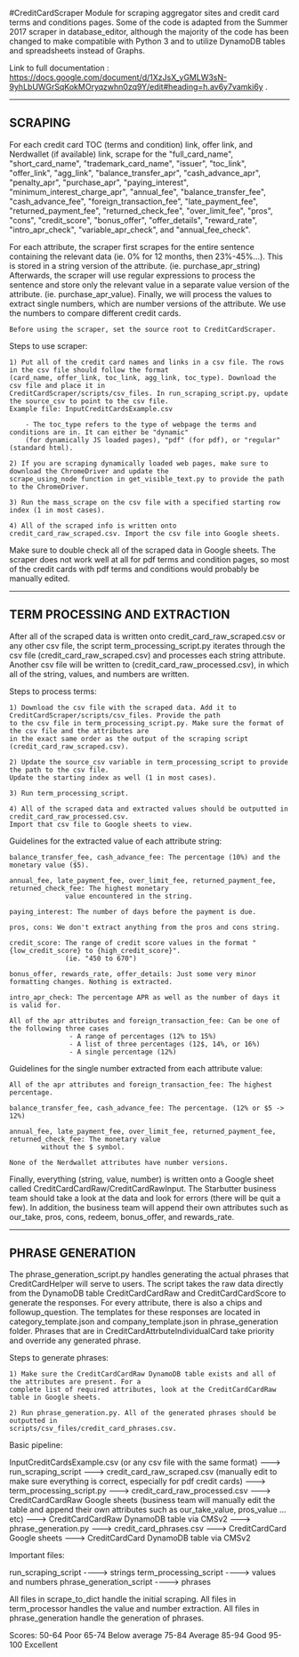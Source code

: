 #CreditCardScraper
Module for scraping aggregator sites and credit card terms and conditions pages. Some of the code is adapted from
the Summer 2017 scraper in database_editor, although the majority of the code has been changed to make compatible with
Python 3 and to utilize DynamoDB tables and spreadsheets instead of Graphs.

Link to full documentation : https://docs.google.com/document/d/1XzJsX_yGMLW3sN-9yhLbUWGrSqKokMOryqzwhn0zq9Y/edit#heading=h.av6y7vamki6y .

________
SCRAPING
--------

For each credit card TOC (terms and condition) link, offer link, and Nerdwallet (if available) link, scrape for the
"full_card_name", "short_card_name", "trademark_card_name", "issuer", "toc_link", "offer_link",
"agg_link", "balance_transfer_apr", "cash_advance_apr", "penalty_apr", "purchase_apr", "paying_interest",
"minimum_interest_charge_apr", "annual_fee", "balance_transfer_fee", "cash_advance_fee", "foreign_transaction_fee",
"late_payment_fee", "returned_payment_fee", "returned_check_fee", "over_limit_fee", "pros", "cons", "credit_score",
"bonus_offer", "offer_details", "reward_rate", "intro_apr_check", "variable_apr_check",  and "annual_fee_check".

For each attribute, the scraper first scrapes for the entire sentence containing the relevant data (ie. 0% for 12 months,
then 23%-45%...). This is stored in a string version of the attribute. (ie. purchase_apr_string)
Afterwards, the scraper will use regular expressions to process the sentence and store only the relevant value
in a separate value version of the attribute. (ie. purchase_apr_value). Finally, we will process the values to extract
single numbers, which are number versions of the attribute. We use the numbers to compare different credit cards.

~~~
Before using the scraper, set the source root to CreditCardScraper.
~~~

Steps to use scraper:

    1) Put all of the credit card names and links in a csv file. The rows in the csv file should follow the format
    (card_name, offer_link, toc_link, agg_link, toc_type). Download the csv file and place it in
    CreditCardScraper/scripts/csv_files. In run_scraping_script.py, update the source_csv to point to the csv file.
    Example file: InputCreditCardsExample.csv

        - The toc_type refers to the type of webpage the terms and conditions are in. It can either be "dynamic"
        (for dynamically JS loaded pages), "pdf" (for pdf), or "regular" (standard html).

    2) If you are scraping dynamically loaded web pages, make sure to download the ChromeDriver and update the
    scrape_using_node function in get_visible_text.py to provide the path to the ChromeDriver.

    3) Run the mass_scrape on the csv file with a specified starting row index (1 in most cases).

    4) All of the scraped info is written onto credit_card_raw_scraped.csv. Import the csv file into Google sheets.

Make sure to double check all of the scraped data in Google sheets. The scraper does not work well at all for
pdf terms and condition pages, so most of the credit cards with pdf terms and conditions would probably be
manually edited.

______________________________
TERM PROCESSING AND EXTRACTION
------------------------------

After all of the scraped data is written onto credit_card_raw_scraped.csv or any other csv file, the script
term_processing_script.py iterates through the csv file (credit_card_raw_scraped.csv) and processes each string
attribute. Another csv file will be written to (credit_card_raw_processed.csv), in which all of the string, values,
and numbers are written.


Steps to process terms:

    1) Download the csv file with the scraped data. Add it to CreditCardScraper/scripts/csv_files. Provide the path
    to the csv file in term_processing_script.py. Make sure the format of the csv file and the attributes are
    in the exact same order as the output of the scraping script (credit_card_raw_scraped.csv).

    2) Update the source_csv variable in term_processing_script to provide the path to the csv file.
    Update the starting index as well (1 in most cases).

    3) Run term_processing_script.

    4) All of the scraped data and extracted values should be outputted in credit_card_raw_processed.csv.
    Import that csv file to Google sheets to view.

Guidelines for the extracted value of each attribute string:

    balance_transfer_fee, cash_advance_fee: The percentage (10%) and the monetary value ($5).

    annual_fee, late_payment_fee, over_limit_fee, returned_payment_fee, returned_check_fee: The highest monetary
                  value encountered in the string.

    paying_interest: The number of days before the payment is due.

    pros, cons: We don't extract anything from the pros and cons string.

    credit_score: The range of credit score values in the format "{low_credit_score} to {high_credit_score}".
                  (ie. "450 to 670")

    bonus_offer, rewards_rate, offer_details: Just some very minor formatting changes. Nothing is extracted.

    intro_apr_check: The percentage APR as well as the number of days it is valid for.

    All of the apr attributes and foreign_transaction_fee: Can be one of the following three cases
                   - A range of percentages (12% to 15%)
                   - A list of three percentages (12$, 14%, or 16%)
                   - A single percentage (12%)


Guidelines for the single number extracted from each attribute value:

    All of the apr attributes and foreign_transaction_fee: The highest percentage.

    balance_transfer_fee, cash_advance_fee: The percentage. (12% or $5 -> 12%)

    annual_fee, late_payment_fee, over_limit_fee, returned_payment_fee, returned_check_fee: The monetary value
            without the $ symbol.

    None of the Nerdwallet attributes have number versions.


Finally, everything (string, value, number) is  written onto a Google sheet called CreditCardCardRaw/CreditCardRawInput.
The Starbutter business team should take a look at the data and look for errors (there will be quit a few). In addition,
the business team will append their own attributes such as our_take, pros, cons, redeem, bonus_offer, and rewards_rate.

_________________
PHRASE GENERATION
-----------------

The phrase_generation_script.py handles generating the actual phrases that CreditCardHelper will serve to users.
The script takes the raw data directly from the DynamoDB table CreditCardCardRaw and CreditCardCardScore to
generate the responses. For every attribute, there is also a chips and followup_question. The templates for these
responses are located in category_template.json and company_template.json in phrase_generation folder.
Phrases that are in CreditCardAttrbuteIndividualCard take priority and override any generated phrase.

Steps to generate phrases:

    1) Make sure the CreditCardCardRaw DynamoDB table exists and all of the attributes are present. For a
    complete list of required attributes, look at the CreditCardCardRaw table in Google sheets.

    2) Run phrase_generation.py. All of the generated phrases should be outputted in
    scripts/csv_files/credit_card_phrases.csv.



Basic pipeline:

InputCreditCardsExample.csv (or any csv file with the same format) ---> run_scraping_script ---> credit_card_raw_scraped.csv
(manually edit to make sure everything is correct, especially for pdf credit cards) ---> term_processing_script.py
---> credit_card_raw_processed.csv ---> CreditCardCardRaw Google sheets (business team will manually edit the table
and append their own attributes such as our_take_value, pros_value ... etc) ---> CreditCardCardRaw DynamoDB table via
CMSv2 ---> phrase_generation.py ---> credit_card_phrases.csv ---> CreditCardCard Google sheets ---> CreditCardCard
DynamoDB table via CMSv2

Important files:

run_scraping_script ----> strings
term_processing_script ----> values and numbers
phrase_generation_script ----> phrases

All files in scrape_to_dict handle the initial scraping.
All files in term_processor handles the value and number extraction.
All files in phrase_generation handle the generation of phrases.

Scores:
50-64 Poor
65-74 Below average
75-84 Average
85-94 Good
95-100 Excellent






   
 
